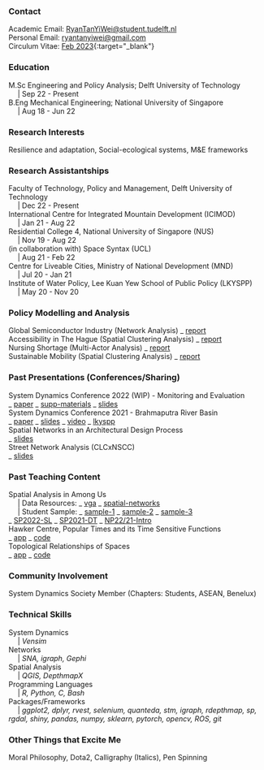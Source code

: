 ### Contact
Academic Email: RyanTanYiWei@student.tudelft.nl
<br>Personal Email: ryantanyiwei@gmail.com
<br>Circulum Vitae: [Feb 2023](https://ryantanyiwei.github.io/content/Resume_Jan2023.pdf){:target="_blank"}

### Education
M.Sc Engineering and Policy Analysis; Delft University of Technology<br>&emsp; | Sep 22 - Present<br>
B.Eng Mechanical Engineering; National University of Singapore<br>&emsp; | Aug 18 - Jun 22<br>

### Research Interests
Resilience and adaptation, Social-ecological systems, M&E frameworks

### Research Assistantships
Faculty of Technology, Policy and Management, Delft University of Technology<br>&emsp; | Dec 22 - Present<br>
International Centre for Integrated Mountain Development (ICIMOD)<br>&emsp; | Jan 21 - Aug 22<br>
Residential College 4, National University of Singapore (NUS)<br>&emsp; | Nov 19 - Aug 22<br>
(in collaboration with) Space Syntax (UCL)<br>&emsp; | Aug 21 - Feb 22<br>
Centre for Liveable Cities, Ministry of National Development (MND)<br>&emsp; | Jul 20 - Jan 21<br>
Institute of Water Policy, Lee Kuan Yew School of Public Policy (LKYSPP)<br>&emsp; | May 20 - Nov 20<br>

### Policy Modelling and Analysis
Global Semiconductor Industry (Network Analysis) _ [report](https://ryantanyiwei.github.io/content/Reports/Semiconductor.pdf) 
<br>Accessibility in The Hague (Spatial Clustering Analysis) _ [report](https://ryantanyiwei.github.io/content/Reports/HagueAccessibility.html) 
<br>Nursing Shortage (Multi-Actor Analysis) _ [report](https://ryantanyiwei.github.io/content/Reports/NursingShortage.pdf) 
<br>Sustainable Mobility (Spatial Clustering Analysis) _ [report](https://ryantanyiwei.github.io/content/Reports/UrbanMobility.pdf) 

### Past Presentations (Conferences/Sharing)
System Dynamics Conference 2022 (WIP) - Monitoring and Evaluation
<br>_ [paper](https://ryantanyiwei.github.io/content/Presentations/ISDC22_abs.pdf) 
_ [supp-materials](https://ryantanyiwei.github.io/content/Presentations/ISDC22_supp.pdf) 
_ [slides](https://ryantanyiwei.github.io/content/Presentations/ISDC22_slides.pdf)
<br>System Dynamics Conference 2021 - Brahmaputra River Basin 
<br>_ [paper](https://ryantanyiwei.github.io/content/Presentations/ISDC21_paper.pdf) 
_ [slides](https://ryantanyiwei.github.io/content/Presentations/ISDC21_slides.pdf) 
_ [video](https://www.youtube.com/watch?v=AKvyyP2fV8U&ab_channel=RyanTanYiWei) 
_ [lkyspp](https://www.facebook.com/watch/live/?ref=watch_permalink&v=670619080813173)
<br>Spatial Networks in an Architectural Design Process 
<br>_ [slides](https://ryantanyiwei.github.io/content/Teaching/spatial_networks_architectural.pdf)
<br>Street Network Analysis (CLCxNSCC) 
<br>_ [slides](https://ryantanyiwei.github.io/content/Presentations/CLC-Network-Modelling.pdf)

### Past Teaching Content
Spatial Analysis in Among Us 
<br>&emsp; | Data Resources: _ [vga](https://github.com/RyanTanYiWei/AmongUsVGA) _ [spatial-networks](https://github.com/RyanTanYiWei/AmongUsJGraph)
<br>&emsp; | Student Sample: _ [sample-1](https://ryantanyiwei.github.io/content/AmongUs/student1.pdf) _ [sample-2](https://ryantanyiwei.github.io/content/AmongUs/student2.pdf) _ [sample-3](https://ryantanyiwei.github.io/content/AmongUs/student3.pdf)
<br>_ [SP2022-SL](https://ryantanyiwei.github.io/content/AmongUs/SP22-SL.pdf) 
_ [SP2021-DT](https://ryantanyiwei.github.io/content/AmongUs/SP21-DT.pdf) 
_ [NP22/21-Intro](https://ryantanyiwei.github.io/content/AmongUs/NP21_20.pdf) 
<br>Hawker Centre, Popular Times and its Time Sensitive Functions <br>_ [app](https://rtyw.shinyapps.io/hawkerpopulartimes/) 
_ [code](https://github.com/RyanTanYiWei/HawkerShiny)
<br>Topological Relationships of Spaces <br>_ [app](https://appjgraph.herokuapp.com/)
_ [code](https://github.com/RyanTanYiWei/AppJGraph)

### Community Involvement
System Dynamics Society Member (Chapters: Students, ASEAN, Benelux)

### Technical Skills
System Dynamics<br>&emsp; | <i>Vensim</i><br>
Networks<br>&emsp; | <i>SNA, igraph, Gephi</i><br>
Spatial Analysis<br>&emsp; | <i>QGIS, DepthmapX</i><br>
Programming Languages<br>&emsp; | <i>R, Python, C, Bash</i><br>
Packages/Frameworks<br>&emsp; | <i>ggplot2, dplyr, rvest, selenium, quanteda, stm, igraph, rdepthmap, sp, rgdal, shiny, pandas, numpy, sklearn, pytorch, opencv, ROS, git</i><br>

### Other Things that Excite Me
Moral Philosophy, Dota2, Calligraphy (Italics), Pen Spinning
